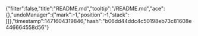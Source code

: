 {"filter":false,"title":"README.md","tooltip":"/README.md","ace":{},"undoManager":{"mark":-1,"position":-1,"stack":[]},"timestamp":1471604319846,"hash":"b06dd44ddc4c50198eb73c81608e446664558d56"}